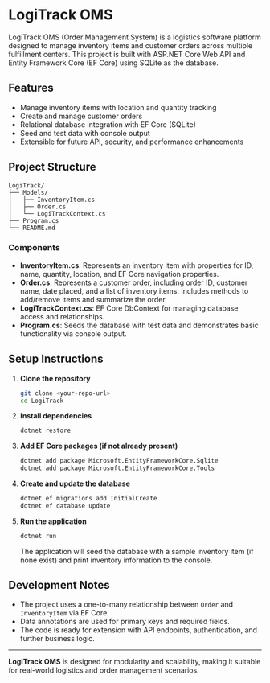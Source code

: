 # LogiTrack OMS

LogiTrack OMS (Order Management System) is a logistics software platform designed to manage inventory items and customer orders across multiple fulfillment centers. This project is built with ASP.NET Core Web API and Entity Framework Core (EF Core) using SQLite as the database.

## Features

- Manage inventory items with location and quantity tracking
- Create and manage customer orders
- Relational database integration with EF Core (SQLite)
- Seed and test data with console output
- Extensible for future API, security, and performance enhancements

## Project Structure

```
LogiTrack/
├── Models/
│   ├── InventoryItem.cs
│   ├── Order.cs
│   └── LogiTrackContext.cs
├── Program.cs
└── README.md
```

### Components

- **InventoryItem.cs**: Represents an inventory item with properties for ID, name, quantity, location, and EF Core navigation properties.
- **Order.cs**: Represents a customer order, including order ID, customer name, date placed, and a list of inventory items. Includes methods to add/remove items and summarize the order.
- **LogiTrackContext.cs**: EF Core DbContext for managing database access and relationships.
- **Program.cs**: Seeds the database with test data and demonstrates basic functionality via console output.

## Setup Instructions

1. **Clone the repository**
   ```sh
   git clone <your-repo-url>
   cd LogiTrack
   ```

2. **Install dependencies**
   ```sh
   dotnet restore
   ```

3. **Add EF Core packages (if not already present)**
   ```sh
   dotnet add package Microsoft.EntityFrameworkCore.Sqlite
   dotnet add package Microsoft.EntityFrameworkCore.Tools
   ```

4. **Create and update the database**
   ```sh
   dotnet ef migrations add InitialCreate
   dotnet ef database update
   ```

5. **Run the application**
   ```sh
   dotnet run
   ```

   The application will seed the database with a sample inventory item (if none exist) and print inventory information to the console.

## Development Notes

- The project uses a one-to-many relationship between `Order` and `InventoryItem` via EF Core.
- Data annotations are used for primary keys and required fields.
- The code is ready for extension with API endpoints, authentication, and further business logic.


---

**LogiTrack OMS** is designed for modularity and scalability, making it suitable for real-world logistics and order management scenarios.
